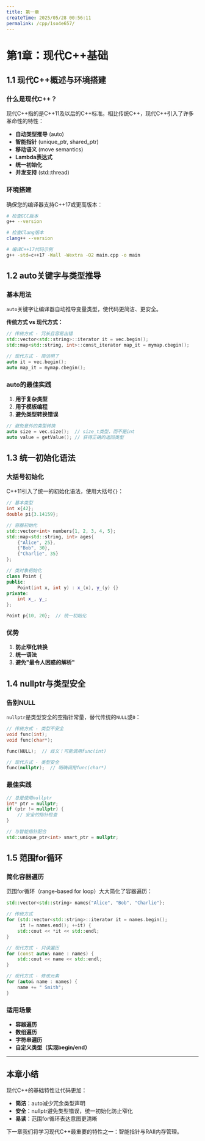 ```yaml
---
title: 第一章
createTime: 2025/05/28 00:56:11
permalink: /cpp/1so4e657/
---
```


# 第1章：现代C++基础

## 1.1 现代C++概述与环境搭建

### 什么是现代C++？

现代C++指的是C++11及以后的C++标准。相比传统C++，现代C++引入了许多革命性的特性：

- **自动类型推导** (auto)
- **智能指针** (unique_ptr, shared_ptr)
- **移动语义** (move semantics)
- **Lambda表达式**
- **统一初始化**
- **并发支持** (std::thread)

### 环境搭建

确保您的编译器支持C++17或更高版本：

```bash
# 检查GCC版本
g++ --version

# 检查Clang版本
clang++ --version

# 编译C++17代码示例
g++ -std=c++17 -Wall -Wextra -O2 main.cpp -o main
```

## 1.2 auto关键字与类型推导

### 基本用法

`auto`关键字让编译器自动推导变量类型，使代码更简洁、更安全。

**传统方式 vs 现代方式：**

```cpp
// 传统方式 - 冗长且容易出错
std::vector<std::string>::iterator it = vec.begin();
std::map<std::string, int>::const_iterator map_it = mymap.cbegin();

// 现代方式 - 简洁明了
auto it = vec.begin();
auto map_it = mymap.cbegin();
```

### auto的最佳实践

1. **用于复杂类型**
2. **用于模板编程**
3. **避免类型转换错误**

```cpp
// 避免意外的类型转换
auto size = vec.size();  // size_t类型，而不是int
auto value = getValue(); // 获得正确的返回类型
```

## 1.3 统一初始化语法

### 大括号初始化

C++11引入了统一的初始化语法，使用大括号`{}`：

```cpp
// 基本类型
int x{42};
double pi{3.14159};

// 容器初始化
std::vector<int> numbers{1, 2, 3, 4, 5};
std::map<std::string, int> ages{
    {"Alice", 25},
    {"Bob", 30},
    {"Charlie", 35}
};

// 类对象初始化
class Point {
public:
    Point(int x, int y) : x_(x), y_(y) {}
private:
    int x_, y_;
};

Point p{10, 20};  // 统一初始化
```

### 优势

1. **防止窄化转换**
2. **统一语法**
3. **避免"最令人困惑的解析"**

## 1.4 nullptr与类型安全

### 告别NULL

`nullptr`是类型安全的空指针常量，替代传统的`NULL`或`0`：

```cpp
// 传统方式 - 类型不安全
void func(int);
void func(char*);

func(NULL);  // 歧义！可能调用func(int)

// 现代方式 - 类型安全
func(nullptr);  // 明确调用func(char*)
```

### 最佳实践

```cpp
// 总是使用nullptr
int* ptr = nullptr;
if (ptr != nullptr) {
    // 安全的指针检查
}

// 与智能指针配合
std::unique_ptr<int> smart_ptr = nullptr;
```

## 1.5 范围for循环

### 简化容器遍历

范围for循环（range-based for loop）大大简化了容器遍历：

```cpp
std::vector<std::string> names{"Alice", "Bob", "Charlie"};

// 传统方式
for (std::vector<std::string>::iterator it = names.begin(); 
     it != names.end(); ++it) {
    std::cout << *it << std::endl;
}

// 现代方式 - 只读遍历
for (const auto& name : names) {
    std::cout << name << std::endl;
}

// 现代方式 - 修改元素
for (auto& name : names) {
    name += " Smith";
}
```

### 适用场景

- **容器遍历**
- **数组遍历**
- **字符串遍历**
- **自定义类型（实现begin/end）**

---

## 本章小结

现代C++的基础特性让代码更加：
- **简洁**：auto减少冗余类型声明
- **安全**：nullptr避免类型错误，统一初始化防止窄化
- **易读**：范围for循环表达意图更清晰

下一章我们将学习现代C++最重要的特性之一：智能指针与RAII内存管理。
